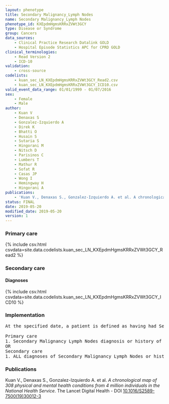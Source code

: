 ```yaml
---
layout: phenotype
title: Secondary Malignancy_Lymph Nodes
name: Secondary Malignancy_Lymph Nodes
phenotype_id: KXEpdmHgmsKRRxZVWt3GCY 
type: Disease or Syndrome
group: Cancers
data_sources: 
    - Clinical Practice Research Datalink GOLD
    - Hospital Episode Statistics APC for CPRD GOLD
clinical_terminologies: 
    - Read Version 2
    - ICD-10
validation: 
    - cross-source
codelists: 
    - kuan_sec_LN_KXEpdmHgmsKRRxZVWt3GCY_Read2.csv
    - kuan_sec_LN_KXEpdmHgmsKRRxZVWt3GCY_ICD10.csv
valid_event_data_range: 01/01/1999 - 01/07/2016
sex: 
    - Female
    - Male
author: 
    - Kuan V
    - Denaxas S
    - Gonzalez-Izquierdo A
    - Direk K
    - Bhatti O
    - Husain S
    - Sutaria S
    - Hingorani M
    - Nitsch D
    - Parisinos C
    - Lumbers T
    - Mathur R
    - Sofat R
    - Casas JP
    - Wong I
    - Hemingway H
    - Hingorani A
publications: 
    - 'Kuan V., Denaxas S., Gonzalez-Izquierdo A. et al. A chronological map of 308 physical and mental health conditions from 4 million individuals in the National Health Service. The Lancet Digital Health - DOI: 10.1016/S2589-7500(19)30012-3' 
status: FINAL
date: 2019-05-20
modified_date: 2019-05-20
version: 1
---
```

### Primary care 
{% include csv.html csvdata=site.data.codelists.kuan_sec_LN_KXEpdmHgmsKRRxZVWt3GCY_Read2 %}
### Secondary care 
#### Diagnoses 
{% include csv.html csvdata=site.data.codelists.kuan_sec_LN_KXEpdmHgmsKRRxZVWt3GCY_ICD10 %}
### Implementation 
<pre>At the specified date, a patient is defined as having had Secondary Malignancy Lymph Nodes IF they meet the criteria for any of the following on or before the specified date. The earliest date on which the individual meets any of the following criteria on or before the specified date is defined as the first event date:

Primary care
1. Secondary Malignancy Lymph Nodes diagnosis or history of diagnosis during a consultation 
OR
Secondary care
1. ALL diagnoses of Secondary Malignancy Lymph Nodes or history of diagnosis during a hospitalization</pre> 
 
### Publications 
Kuan V., Denaxas S., Gonzalez-Izquierdo A. et al. _A chronological map of 308 physical and mental health conditions from 4 million individuals in the National Health Service_. The Lancet Digital Health - DOI <a href='https://www.thelancet.com/journals/landig/article/PIIS2589-7500(19)30012-3/fulltext'>10.1016/S2589-7500(19)30012-3</a>
